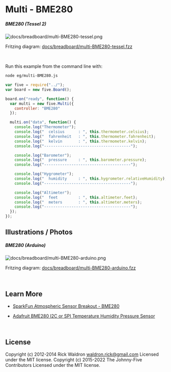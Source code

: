 <!--remove-start-->

# Multi - BME280

<!--remove-end-->






##### BME280 (Tessel 2)



![docs/breadboard/multi-BME280-tessel.png](breadboard/multi-BME280-tessel.png)<br>

Fritzing diagram: [docs/breadboard/multi-BME280-tessel.fzz](breadboard/multi-BME280-tessel.fzz)

&nbsp;




Run this example from the command line with:
```bash
node eg/multi-BME280.js
```


```javascript
var five = require("../");
var board = new five.Board();

board.on("ready", function() {
  var multi = new five.Multi({
    controller: "BME280"
  });

  multi.on("data", function() {
    console.log("Thermometer");
    console.log("  celsius      : ", this.thermometer.celsius);
    console.log("  fahrenheit   : ", this.thermometer.fahrenheit);
    console.log("  kelvin       : ", this.thermometer.kelvin);
    console.log("--------------------------------------");

    console.log("Barometer");
    console.log("  pressure     : ", this.barometer.pressure);
    console.log("--------------------------------------");

    console.log("Hygrometer");
    console.log("  humidity     : ", this.hygrometer.relativeHumidity);
    console.log("--------------------------------------");

    console.log("Altimeter");
    console.log("  feet         : ", this.altimeter.feet);
    console.log("  meters       : ", this.altimeter.meters);
    console.log("--------------------------------------");
  });
});

```


## Illustrations / Photos


##### BME280 (Arduino)



![docs/breadboard/multi-BME280-arduino.png](breadboard/multi-BME280-arduino.png)<br>

Fritzing diagram: [docs/breadboard/multi-BME280-arduino.fzz](breadboard/multi-BME280-arduino.fzz)

&nbsp;






## Learn More

- [SparkFun Atmospheric Sensor Breakout - BME280](https://www.sparkfun.com/products/13676)

- [Adafruit BME280 I2C or SPI Temperature Humidity Pressure Sensor](https://www.adafruit.com/products/2652)

&nbsp;

<!--remove-start-->

## License
Copyright (c) 2012-2014 Rick Waldron <waldron.rick@gmail.com>
Licensed under the MIT license.
Copyright (c) 2015-2022 The Johnny-Five Contributors
Licensed under the MIT license.

<!--remove-end-->
